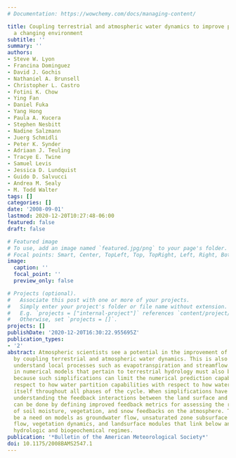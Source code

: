 ```yaml
---
# Documentation: https://wowchemy.com/docs/managing-content/

title: Coupling terrestrial and atmospheric water dynamics to improve prediction in
  a changing environment
subtitle: ''
summary: ''
authors:
- Steve W. Lyon
- Francina Dominguez
- David J. Gochis
- Nathaniel A. Brunsell
- Christopher L. Castro
- Fotini K. Chow
- Ying Fan
- Daniel Fuka
- Yang Hong
- Paula A. Kucera
- Stephen Nesbitt
- Nadine Salzmann
- Juerg Schmidli
- Peter K. Synder
- Adriaan J. Teuling
- Tracye E. Twine
- Samuel Levis
- Jessica D. Lundquist
- Guido D. Salvucci
- Andrea M. Sealy
- M. Todd Walter
tags: []
categories: []
date: '2008-09-01'
lastmod: 2020-12-20T10:27:48-06:00
featured: false
draft: false

# Featured image
# To use, add an image named `featured.jpg/png` to your page's folder.
# Focal points: Smart, Center, TopLeft, Top, TopRight, Left, Right, BottomLeft, Bottom, BottomRight.
image:
  caption: ''
  focal_point: ''
  preview_only: false

# Projects (optional).
#   Associate this post with one or more of your projects.
#   Simply enter your project's folder or file name without extension.
#   E.g. `projects = ["internal-project"]` references `content/project/deep-learning/index.md`.
#   Otherwise, set `projects = []`.
projects: []
publishDate: '2020-12-20T16:30:22.955695Z'
publication_types:
- '2'
abstract: Atmospheric scientists see a potential in the improvement of climate prediction
  by coupling terrestrial and atmospheric water dynamics. This is also important to
  understand local processes such as evapotranspiration and streamflow. Simplifications
  in numerical models that pertain to terrestrial hydrology must also be addressed
  because such simplifications can limit the numerical prediction capabilities with
  respect to how water partition capabilities with respect to how water partitions
  itself throughout all phases of the cycle. When simplifications have been addressed,
  understanding the feedback interactions between the land surface and the atmosphere
  can be done by defining improved feedback metrics for assessing the relative magnitude
  of soil moisture, vegetation, and snow feedbacks on the atmosphere. There will also
  be a need on models as groundwater flow, unsaturated zone subsurface flow, atmospheric
  flow, vegetation dynamics, and landsurface modules that link below and above-ground
  hydrologic and biogeochemical regimes.
publication: '*Bulletin of the American Meteorological Society*'
doi: 10.1175/2008BAMS2547.1
---
```

